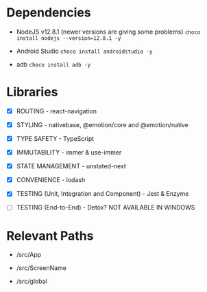 # Dependencies

- NodeJS v12.8.1 (newer versions are giving some problems)
  `choco install nodejs --version=12.8.1 -y`

- Android Studio
  `choco install androidstudio -y`

- adb
  `choco install adb -y`

# Libraries

- [x] ROUTING - react-navigation

- [x] STYLING - nativebase, @emotion/core and @emotion/native

- [x] TYPE SAFETY - TypeScript

- [x] IMMUTABILITY - immer & use-immer

- [x] STATE MANAGEMENT - unstated-next

- [x] CONVENIENCE - lodash

- [x] TESTING (Unit, Integration and Component) - Jest & Enzyme

- [ ] TESTING (End-to-End) - Detox? NOT AVAILABLE IN WINDOWS

# Relevant Paths

- /src/App

- /src/ScreenName

- /src/global
